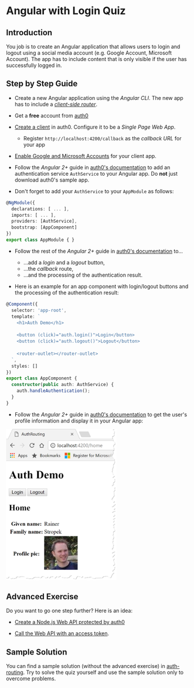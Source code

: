 # Angular with Login Quiz

## Introduction

You job is to create an Angular application that allows users to login and logout using a social media account (e.g. Google Account, Microsoft Account). The app has to include content that is only visible if the user has successfully logged in.

## Step by Step Guide

* Create a new Angular application using the *Angular CLI*. The new app has to include a [*client-side router*](https://angular.io/guide/router).

* Get a **free** account from [auth0](https://auth0.com/)

* [Create a client](https://auth0.com/docs/clients#how-to-configure-a-client) in auth0. Configure it to be a *Single Page Web App*.
  * Register `http://localhost:4200/callback` as the *callback URL* for your app

* [Enable Google and Microsoft Accounts](https://auth0.com/docs/identityproviders) for your client app.

* Follow the *Angular 2+* guide in [auth0's documentation](https://auth0.com/docs/quickstart/spa/angular2) to add an authentication service `AuthService` to your Angular app. Do **not** just download auth0's sample app.

* Don't forget to add your `AuthService` to your `AppModule` as follows:

```ts
@NgModule({
  declarations: [ ... ],
  imports: [ ... ],
  providers: [AuthService],
  bootstrap: [AppComponent]
})
export class AppModule { }
```

* Follow the rest of the *Angular 2+* guide in [auth0's documentation](https://auth0.com/docs/quickstart/spa/angular2) to...
  * ...add a *login* and a *logout* button,
  * ...the *callback* route,
  * ...and the processing of the authentication result.

* Here is an example for an app component with login/logout buttons and the processing of the authentication result:

```ts
@Component({
  selector: 'app-root',
  template: `
    <h1>Auth Demo</h1>

    <button (click)="auth.login()">Login</button>
    <button (click)="auth.logout()">Logout</button>

    <router-outlet></router-outlet>
  `,
  styles: []
})
export class AppComponent {
  constructor(public auth: AuthService) {
    auth.handleAuthentication();
  }
}
```

* Follow the *Angular 2+* guide in [auth0's documentation](https://auth0.com/docs/quickstart/spa/angular2/02-user-profile) to get the user's profile information and display it in your Angular app:

<img src="profile.png" width="60%" />

## Advanced Exercise

Do you want to go one step further? Here is an idea:

* [Create a Node.js Web API protected by auth0](https://auth0.com/docs/quickstart/backend/nodejs)

* [Call the Web API with an access token](https://auth0.com/docs/quickstart/spa/angular2/03-calling-an-api).

## Sample Solution

You can find a sample solution (without the advanced exercise) in [auth-routing](auth-routing). Try to solve the quiz yourself and use the sample solution only to overcome problems.
